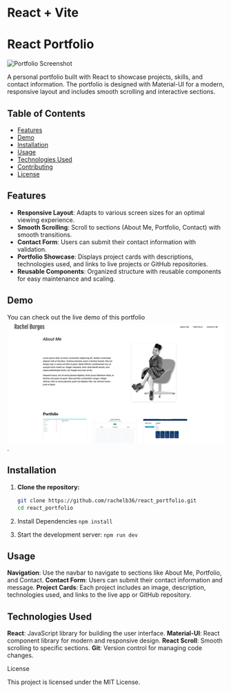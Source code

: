 # React + Vite

# React Portfolio

![Portfolio Screenshot](path/to/screenshot.png) <!-- Replace with actual path to a screenshot image -->

A personal portfolio built with React to showcase projects, skills, and contact information. The portfolio is designed with Material-UI for a modern, responsive layout and includes smooth scrolling and interactive sections.

## Table of Contents
- [Features](#features)
- [Demo](#demo)
- [Installation](#installation)
- [Usage](#usage)
- [Technologies Used](#technologies-used)
- [Contributing](#contributing)
- [License](#license)

## Features

- **Responsive Layout**: Adapts to various screen sizes for an optimal viewing experience.
- **Smooth Scrolling**: Scroll to sections (About Me, Portfolio, Contact) with smooth transitions.
- **Contact Form**: Users can submit their contact information with validation.
- **Portfolio Showcase**: Displays project cards with descriptions, technologies used, and links to live projects or GitHub repositories.
- **Reusable Components**: Organized structure with reusable components for easy maintenance and scaling.

## Demo

You can check out the live demo of this portfolio 
![screenshot](src/assets/portfolio_screenshot.png).

## Installation

1. **Clone the repository:**
   ```bash
   git clone https://github.com/rachelb36/react_portfolio.git
   cd react_portfolio

2. Install Dependencies
`npm install `

3. Start the development server:
`npm run dev`

## Usage

**Navigation**: Use the navbar to navigate to sections like About Me, Portfolio, and Contact.
**Contact Form**: Users can submit their contact information and message.
**Project Cards**: Each project includes an image, description, technologies used, and links to the live app or GitHub repository.

## Technologies Used
**React**: JavaScript library for building the user interface.
**Material-UI**: React component library for modern and responsive design.
**React Scroll**: Smooth scrolling to specific sections.
**Git**: Version control for managing code changes.

License

This project is licensed under the MIT License.


